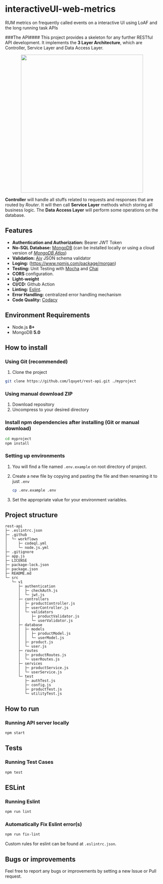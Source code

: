 # interactiveUI-web-metrics
RUM metrics on frequently called events on a interactive UI using LoAF and the long running task APIs



###The API####
This project provides a skeleton for any further RESTful API development. It implements the **3 Layer Architecture**, which are Controller, Service Layer and Data Access Layer.

<p align="center"> <img src="https://i.imgur.com/Qc1evoH.png" width="400" height="450" align="center"> </p>

**Controller** will handle all stuffs related to requests and responses that are routed by *Router*. It will then call **Service Layer** methods which storing all business logic. The **Data Access Layer** will perform some operations on the database.
## Features

- **Authentication and Authorization:** Bearer JWT Token
- **No-SQL Database:** [MongoDB](https://www.mongodb.com/) (can be installed locally or using a cloud version of [*MongoDB Atlas*](https://www.mongodb.com/atlas))
- **Validation:** [Ajv](https://ajv.js.org/) JSON schema validator
- **Loging:** (https://www.npmjs.com/package/morgan)
- **Testing:** Unit Testing with [Mocha](https://mochajs.org/) and [Chai](https://www.chaijs.com/)
- **CORS** configuration.
- **Light-weight**
- **CI/CD:** Github Action
- **Linting:**  [Eslint](https://eslint.org/).
- **Error Handling:** centralized error handling mechanism
- **Code Quality:** [Codacy](https://www.codacy.com/)

## Environment Requirements

- Node.js **8+**
- MongoDB **5.0**

## How to install

### Using Git (recommended)

1. Clone the project

```bash
git clone https://github.com/lquyet/rest-api.git ./myproject
```

### Using manual download ZIP

1. Download repository
2. Uncompress to your desired directory

### Install npm dependencies after installing (Git or manual download)

```bash
cd myproject
npm install
```

### Setting up environments

1. You will find a file named `.env.example` on root directory of project.
2. Create a new file by copying and pasting the file and then renaming it to just `.env`

    ```bash
    cp .env.example .env
    ```

3. Set the appropriate value for your environment variables.

## Project structure

```text
rest-api
├─ .eslintrc.json
├─ .github
│  └─ workflows
│     ├─ codeql.yml
│     └─ node.js.yml
├─ .gitignore
├─ app.js
├─ LICENSE
├─ package-lock.json
├─ package.json
├─ README.md
└─ src
   └─ v1
      ├─ authentication
      │  ├─ checkAuth.js
      │  └─ jwt.js
      ├─ controllers
      │  ├─ productController.js
      │  ├─ userController.js
      │  └─ validators
      │     ├─ productValidator.js
      │     └─ userValidator.js
      ├─ database
      │  ├─ models
      │  │  ├─ productModel.js
      │  │  └─ userModel.js
      │  ├─ product.js
      │  └─ user.js
      ├─ routes
      │  ├─ productRoutes.js
      │  └─ userRoutes.js
      ├─ services
      │  ├─ productService.js
      │  └─ userService.js
      └─ test
         ├─ authTest.js
         ├─ config.js
         ├─ productTest.js
         └─ utilityTest.js
```

## How to run

### Running API server locally

```bash
npm start
```

## Tests

### Running Test Cases

```bash
npm test
```

## ESLint

### Running Eslint

```bash
npm run lint
```

### Automatically Fix Eslint error(s)

```bash
npm run fix-lint
```

Custom rules for eslint can be found at `.eslintrc.json`.

## Bugs or improvements

Feel free to report any bugs or improvements by setting a new Issue or Pull request.
